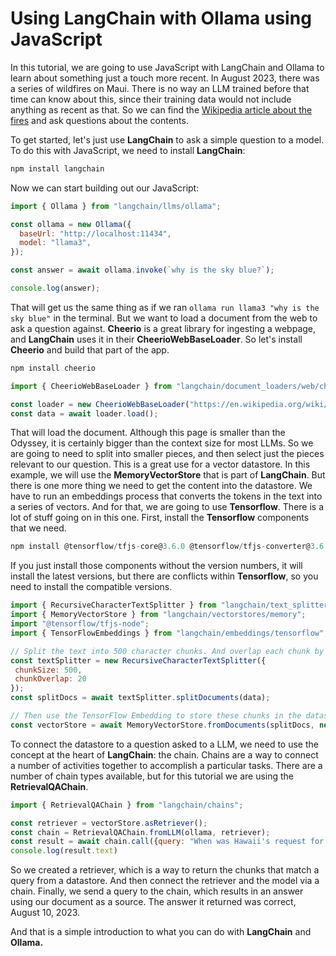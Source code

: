 # Using LangChain with Ollama using JavaScript

In this tutorial, we are going to use JavaScript with LangChain and Ollama to learn about something just a touch more recent. In August 2023, there was a series of wildfires on Maui. There is no way an LLM trained before that time can know about this, since their training data would not include anything as recent as that. So we can find the [Wikipedia article about the fires](https://en.wikipedia.org/wiki/2023_Hawaii_wildfires) and ask questions about the contents.

To get started, let's just use **LangChain** to ask a simple question to a model. To do this with JavaScript, we need to install **LangChain**:

```bash
npm install langchain
```

Now we can start building out our JavaScript:

```javascript
import { Ollama } from "langchain/llms/ollama";

const ollama = new Ollama({
  baseUrl: "http://localhost:11434",
  model: "llama3",
});

const answer = await ollama.invoke(`why is the sky blue?`);

console.log(answer);
```

That will get us the same thing as if we ran `ollama run llama3 "why is the sky blue"` in the terminal. But we want to load a document from the web to ask a question against. **Cheerio** is a great library for ingesting a webpage, and **LangChain** uses it in their **CheerioWebBaseLoader**. So let's install **Cheerio** and build that part of the app.

```bash
npm install cheerio
```

```javascript
import { CheerioWebBaseLoader } from "langchain/document_loaders/web/cheerio";

const loader = new CheerioWebBaseLoader("https://en.wikipedia.org/wiki/2023_Hawaii_wildfires");
const data = await loader.load();
```

That will load the document. Although this page is smaller than the Odyssey, it is certainly bigger than the context size for most LLMs. So we are going to need to split into smaller pieces, and then select just the pieces relevant to our question. This is a great use for a vector datastore. In this example, we will use the **MemoryVectorStore** that is part of **LangChain**. But there is one more thing we need to get the content into the datastore. We have to run an embeddings process that converts the tokens in the text into a series of vectors. And for that, we are going to use **Tensorflow**. There is a lot of stuff going on in this one. First, install the **Tensorflow** components that we need.

```javascript
npm install @tensorflow/tfjs-core@3.6.0 @tensorflow/tfjs-converter@3.6.0 @tensorflow-models/universal-sentence-encoder@1.3.3 @tensorflow/tfjs-node@4.10.0
```

If you just install those components without the version numbers, it will install the latest versions, but there are conflicts within **Tensorflow**, so you need to install the compatible versions.

```javascript
import { RecursiveCharacterTextSplitter } from "langchain/text_splitter"
import { MemoryVectorStore } from "langchain/vectorstores/memory";
import "@tensorflow/tfjs-node";
import { TensorFlowEmbeddings } from "langchain/embeddings/tensorflow";

// Split the text into 500 character chunks. And overlap each chunk by 20 characters
const textSplitter = new RecursiveCharacterTextSplitter({
 chunkSize: 500,
 chunkOverlap: 20
});
const splitDocs = await textSplitter.splitDocuments(data);

// Then use the TensorFlow Embedding to store these chunks in the datastore
const vectorStore = await MemoryVectorStore.fromDocuments(splitDocs, new TensorFlowEmbeddings());
```

To connect the datastore to a question asked to a LLM, we need to use the concept at the heart of **LangChain**: the chain. Chains are a way to connect a number of activities together to accomplish a particular tasks. There are a number of chain types available, but for this tutorial we are using the **RetrievalQAChain**.

```javascript
import { RetrievalQAChain } from "langchain/chains";

const retriever = vectorStore.asRetriever();
const chain = RetrievalQAChain.fromLLM(ollama, retriever);
const result = await chain.call({query: "When was Hawaii's request for a major disaster declaration approved?"});
console.log(result.text)
```

So we created a retriever, which is a way to return the chunks that match a query from a datastore. And then connect the retriever and the model via a chain. Finally, we send a query to the chain, which results in an answer using our document as a source. The answer it returned was correct, August 10, 2023.

And that is a simple introduction to what you can do with **LangChain** and **Ollama.**
